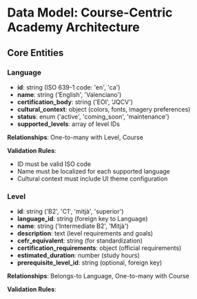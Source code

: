 # Data Model: Course-Centric Academy Architecture

## Core Entities

### Language

- **id**: string (ISO 639-1 code: 'en', 'ca')
- **name**: string ('English', 'Valenciano')
- **certification_body**: string ('EOI', 'JQCV')
- **cultural_context**: object (colors, fonts, imagery preferences)
- **status**: enum ('active', 'coming_soon', 'maintenance')
- **supported_levels**: array of level IDs

**Relationships**: One-to-many with Level, Course

**Validation Rules**:

- ID must be valid ISO code
- Name must be localized for each supported language
- Cultural context must include UI theme configuration

### Level

- **id**: string ('B2', 'C1', 'mitjà', 'superior')
- **language_id**: string (foreign key to Language)
- **name**: string ('Intermediate B2', 'Mitjà')
- **description**: text (level requirements and goals)
- **cefr_equivalent**: string (for standardization)
- **certification_requirements**: object (official requirements)
- **estimated_duration**: number (study hours)
- **prerequisite_level_id**: string (optional, foreign key)

**Relationships**: Belongs-to Language, One-to-many with Course

**Validation Rules**:

- CEFR equivalent must be valid framework level
- Duration must be positive integer
- Prerequisites must exist and be of same language

### Course

- **id**: string (composite: 'en-B2', 'ca-mitja')
- **language_id**: string (foreign key)
- **level_id**: string (foreign key)
- **title**: string ('English B2 Preparation', 'Preparació Valencià Mitjà')
- **description**: text (course overview)
- **certification_target**: string (target exam name)
- **curriculum**: object (structured learning path)
- **ui_theme**: object (course-specific theming)
- **content_language**: string (interface language for this course)
- **status**: enum ('active', 'beta', 'coming_soon')

**Relationships**: Belongs-to Language and Level, One-to-many with ExamType, UserProgress

**Validation Rules**:

- ID must be unique combination of language and level
- UI theme must override default language theme
- Content language must match course language

### ExamType

- **id**: string (composite: 'en-B2-reading', 'ca-mitja-oral')
- **course_id**: string (foreign key)
- **name**: string ('Reading Comprehension', 'Comprensió Oral')
- **skill_type**: enum ('reading', 'writing', 'listening', 'speaking')
- **official_format**: object (exam structure, timing, scoring)
- **questions_config**: object (question types, distribution)
- **ai_tutor_config**: object (AI assistance parameters)
- **time_limit**: number (minutes)
- **passing_score**: number (percentage)

**Relationships**: Belongs-to Course, One-to-many with ExamSession, Question

**Validation Rules**:

- Format must match official certification standards
- Time limits must be realistic and official
- Scoring must align with certification rubrics

### UserProgress

- **id**: uuid
- **user_id**: uuid (foreign key to auth.users)
- **course_id**: string (foreign key)
- **enrollment_date**: timestamp
- **current_level**: string (progress within course)
- **completion_percentage**: number (0-100)
- **study_hours**: number (tracked time)
- **exam_scores**: object (performance by exam type)
- **learning_preferences**: object (AI tutor settings)
- **target_exam_date**: date (optional)
- **last_activity**: timestamp

**Relationships**: Belongs-to User and Course, One-to-many with ExamSession

**Validation Rules**:

- Completion percentage must be 0-100
- Study hours must be non-negative
- Target exam date must be in future

### ExamSession

- **id**: uuid
- **user_id**: uuid (foreign key)
- **exam_type_id**: string (foreign key)
- **started_at**: timestamp
- **completed_at**: timestamp (optional)
- **status**: enum ('in_progress', 'completed', 'abandoned')
- **score**: number (optional, percentage)
- **detailed_results**: object (per-section scoring)
- **ai_feedback**: text (personalized feedback)
- **time_taken**: number (seconds)
- **answers**: object (user responses)

**Relationships**: Belongs-to User and ExamType

**Validation Rules**:

- Started_at must be before completed_at
- Score only valid when status is 'completed'
- Time taken must be within exam time limits

### Question

- **id**: uuid
- **exam_type_id**: string (foreign key)
- **question_number**: number
- **question_type**: enum ('multiple_choice', 'essay', 'listening', 'speaking')
- **content**: object (question text, media, options)
- **correct_answer**: object (varies by type)
- **difficulty**: enum ('easy', 'medium', 'hard')
- **skill_tags**: array (specific skills tested)
- **official_source**: string (reference to official materials)

**Relationships**: Belongs-to ExamType

**Validation Rules**:

- Question number must be unique within exam type
- Content must match question type structure
- Official source must be traceable

## State Transitions

### Course Enrollment Flow

1. **Browse** → User selects language
2. **Language Selected** → User selects level
3. **Level Selected** → Course dashboard activated
4. **Enrolled** → Progress tracking begins

### Exam Session Flow

1. **Available** → User starts exam
2. **In Progress** → User answers questions
3. **Paused** → Session can be resumed (optional)
4. **Completed** → AI feedback generated
5. **Reviewed** → Results stored in progress

### User Progress Flow

1. **New** → Initial assessment (optional)
2. **Active** → Regular study and practice
3. **Paused** → Temporary inactivity
4. **Completed** → Course objectives met
5. **Certified** → Official exam passed (external)

## Data Relationships Summary

```
Language (1) ←→ (N) Level (1) ←→ (N) Course
Course (1) ←→ (N) ExamType (1) ←→ (N) Question
User (1) ←→ (N) UserProgress (N) ←→ (1) Course
User (1) ←→ (N) ExamSession (N) ←→ (1) ExamType
```

## Privacy and Compliance

**GDPR/LOPD Requirements**:

- All user data must support deletion
- Progress data must be exportable
- AI interactions must be logged for transparency
- Course preferences must respect regional privacy laws

**Educational Data Protection**:

- Exam responses stored encrypted
- Performance analytics anonymized
- AI feedback generation logged for audit
- Official certification alignment documented

